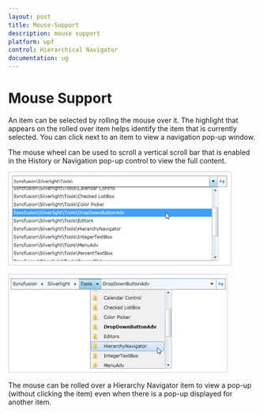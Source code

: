 ```yaml
---
layout: post
title: Mouse-Support
description: mouse support
platform: wpf
control: Hierarchical Navigator
documentation: ug
---
```


# Mouse Support

An item can be selected by rolling the mouse over it. The highlight that appears on the rolled over item helps identify the item that is currently selected. You can click next to an item to view a navigation pop-up window.

The mouse wheel can be used to scroll a vertical scroll bar that is enabled in the History or Navigation pop-up control to view the full content.

![](Mouse-Support_images/Mouse-Support_img1.png)



![](Mouse-Support_images/Mouse-Support_img2.png)



The mouse can be rolled over a Hierarchy Navigator item to view a pop-up (without clicking the item) even when there is a pop-up displayed for another item.

